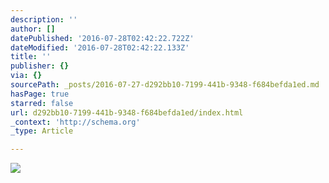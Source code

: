```yaml
---
description: ''
author: []
datePublished: '2016-07-28T02:42:22.722Z'
dateModified: '2016-07-28T02:42:22.133Z'
title: ''
publisher: {}
via: {}
sourcePath: _posts/2016-07-27-d292bb10-7199-441b-9348-f684befda1ed.md
hasPage: true
starred: false
url: d292bb10-7199-441b-9348-f684befda1ed/index.html
_context: 'http://schema.org'
_type: Article

---
```

![](https://the-grid-user-content.s3-us-west-2.amazonaws.com/661447fb-56af-483e-8f34-09ba23a59ba0.png)